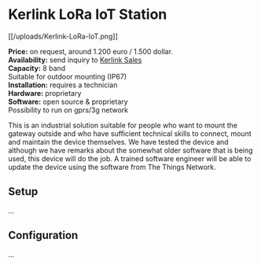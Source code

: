 # Kerlink LoRa IoT Station

[[/uploads/Kerlink-LoRa-IoT.png]]

**Price:** on request, around 1.200 euro / 1.500 dollar.  
**Availability:** send inquiry to [Kerlink Sales](mailto:sales@kerlink.fr)  
**Capacity:** 8 band  
Suitable for outdoor mounting (IP67)  
**Installation:** requires a technician  
**Hardware:** proprietary  
**Software:** open source & proprietary  
Possibility to run on gprs/3g network

This is an industrial solution suitable for people who want to mount the gateway outside and who have sufficient technical skills to connect, mount and maintain the device themselves. We have tested the device and although we have remarks about the somewhat older software that is being used, this device will do the job. A trained software engineer will be able to update the device using the software from The Things Network.

## Setup

...

## Configuration

...
